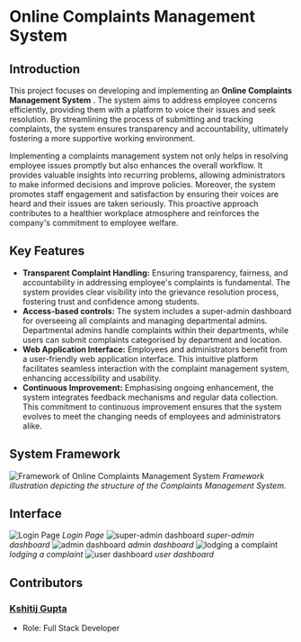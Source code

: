 # Online Complaints Management System
## Introduction
This project focuses on developing and implementing an  **Online Complaints Management System** . The system aims to address employee concerns efficiently, providing them with a platform to voice their issues and seek resolution. By streamlining the process of submitting and tracking complaints, the system ensures transparency and accountability, ultimately fostering a more supportive working environment.

Implementing a complaints management system not only helps in resolving employee issues promptly but also enhances the overall workflow. It provides valuable insights into recurring problems, allowing administrators to make informed decisions and improve policies. Moreover, the system promotes staff engagement and satisfaction by ensuring their voices are heard and their issues are taken seriously. This proactive approach contributes to a healthier workplace atmosphere and reinforces the company's commitment to employee welfare.

## Key Features

 - **Transparent Complaint Handling:** Ensuring transparency, fairness, and accountability in addressing employee's complaints is fundamental. The system provides clear visibility into the grievance resolution process, fostering trust and confidence among students.
 - **Access-based controls:** The system includes a super-admin dashboard for overseeing all complaints and managing departmental admins. Departmental admins handle complaints within their departments, while users can submit complaints categorised by department and location.
 - **Web Application Interface:** Employees and administrators benefit from a user-friendly web application interface. This intuitive platform facilitates seamless interaction with the complaint management system, enhancing accessibility and usability.
 - **Continuous Improvement:** Emphasising ongoing enhancement, the system integrates feedback mechanisms and regular data collection. This commitment to continuous improvement ensures that the system evolves to meet the changing needs of employees and administrators alike.
## System Framework
![Framework of Online Complaints Management System](https://github.com/user-attachments/assets/75d03f29-fcfa-4ef8-be18-3bebffcff251)
*Framework illustration depicting the structure of the Complaints Management System.*
## Interface
![Login Page](https://github.com/user-attachments/assets/39b8b86c-5d4e-436f-a5fb-f3fd10859520)
*Login Page*
![super-admin dashboard](https://github.com/user-attachments/assets/dd09c26c-6a0e-47d0-8bf6-22a6ee575206)
*super-admin dashboard*
![admin dashboard](https://github.com/user-attachments/assets/568dac6a-4624-4efb-8e54-08363e8cc1ac)
*admin dashboard*
![lodging a complaint](https://github.com/user-attachments/assets/287e4272-5716-4574-a24b-afce453e2e59)
*lodging a complaint* 
![user dashboard](https://github.com/user-attachments/assets/5e1c975c-95b5-4005-b6c3-1397c78f701d)
*user dashboard* 

## Contributors
### [Kshitij Gupta](https://github.com/PrimeRick)

 - Role: Full Stack Developer
